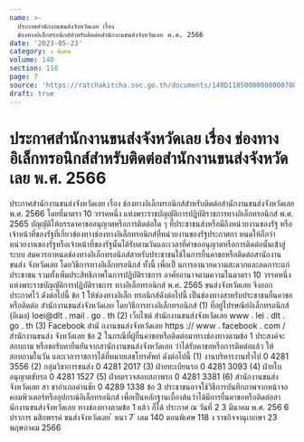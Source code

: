```yaml
---
name: >-
  ประกาศสำนักงานขนส่งจังหวัดเลย เรื่อง
  ช่องทางอิเล็กทรอนิกส์สำหรับติดต่อสำนักงานขนส่งจังหวัดเลย พ.ศ. 2566
date: '2023-05-23'
category: ง พิเศษ
volume: 140
section: 118
page: 7
source: 'https://ratchakitcha.soc.go.th/documents/140D118S0000000000700.pdf'
draft: true
---
```


# ประกาศสำนักงานขนส่งจังหวัดเลย เรื่อง ช่องทางอิเล็กทรอนิกส์สำหรับติดต่อสำนักงานขนส่งจังหวัดเลย พ.ศ. 2566

ประกาศสำนักงานขนส่งจังหวัดเลย เรื่อง ช่องทางอิเล็กทรอนิกส์สำหรับติดต่อสำนักงานขนส่งจังหวัดเลย พ.ศ. 2566 โดยที่มาตรา 10 วรรคหนึ่ง แห่งพระราชบัญญัติการปฏิบัติราชการทางอิเล็กทรอนิกส์ พ.ศ. 2565 บัญญัติให้บรรดาคาขออนุญาตหรือการติดต่อใด ๆ ที่ประชาชนส่งหรือมีถึงหน่วยงานของรัฐ หรือเจ้าหน้าที่ของรัฐที่เกี่ยวข้องทางช่องทางอิเล็กทรอนิกส์ที่หน่วยงานของรัฐประกาศกา หนดให้ถือว่า หน่วยงานของรัฐหรือเจ้าหน้าที่ของรัฐนั้นได้รับตามวันและเวลาที่คำขออนุญาตหรือการติดต่อนั้นเข้าสู่ระบบ สมควรกาหนดช่องทางอิเล็กทรอนิกส์สาหรับประชาชนใช้ในการยื่นคาขอหรือติดต่อสานักงานขนส่ง จังหวัดเลย โดยวิธีการทางอิเล็กทรอนิกส์ ทั้งนี้ เพื่อเป็ นการอานวยความสะดวกและลดภาระแก่ประชาชน รวมทั้งเพิ่มประสิทธิภาพในการปฏิบัติราชการ อาศัยอานาจตามความในมาตรา 10 วรรคหนึ่ง แห่งพระราชบัญญัติการปฏิบัติราชการ ทางอิเล็กทรอนิกส์ พ.ศ. 2565 ขนส่งจังหวัดเลย จึงออกประกาศไว้ ดังต่อไปนี้ ข้อ 1 ให้ช่องทางอิเล็ก ทรอนิกส์ดังต่อไปนี้ เป็นช่องทางสาหรับประชาชนยื่นคาขอหรือติดต่อ สำนักงานขนส่งจังหวัดเลย โดยวิธีการทางอิเล็กทรอนิกส์ (1) ที่อยู่ไปรษณีย์อิเล็กทรอนิกส์ (อีเมล) loei@dlt . mail . go . th (2) เว็บไซต์ สำนักงานขนส่งจังหวัดเลย www . lei . dlt . go . th (3) Facebook สำนั กงานขนส่งจังหวัดเลย https :// www . facebook . com / สำนักงานขนส่ง จังหวัดเลย ข้อ 2 ในกรณีที่ผู้ยื่นคาขอหรือติดต่อมาทางช่องทางตามข้อ 1 ประสงค์จะสอบถาม หรือขอรับคายืนยันจากสานักงานขนส่งจังหวัดเลย ว่าได้รับคาขอหรือการติดต่อแล้ว ให้สอบถามในวัน และเวลาราชการได้ที่หมายเลขโทรศัพท์ ดังต่อไปนี้ (1) งานบริหารงานทั่วไป 0 4281 3556 (2) กลุ่มวิชาการขนส่ง 0 4281 2017 (3) ฝ่ายทะเบียนรถ 0 4281 3093 (4) ฝ่ายใบอนุญาตขับรถ 0 4281 1527 (5) ฝ่ายตรวจสอบสภาพรถ 0 4281 3381 (6) สำนักงานขนส่งจังหวัดเลย สา ขาอำเภอด่านชัย 0 4289 1338 ข้อ 3 ประชาชนอาจใช้วิธีการบันทึกภาพจากหน้าจอคอมพิวเตอร์หรืออุปกรณ์อิเล็กทรอนิกส์ เพื่อเป็นหลักฐานเบื้องต้นว่าได้มีการยื่นคาขอหรือติดต่อสานักงานขนส่งจังหวัดเลย ทางช่องทางตามข้อ 1 แล้ว ก็ได้ ประกาศ ณ วันที่ 2 3 มีนาคม พ.ศ. 256 6 ปราการ มสิกพรรค์ ขนส่งจังหวัดเลย ้ หนา 7 ่ เลม 140 ตอนพิเศษ 118 ง ราชกิจจานุเบกษา 23 พฤษภาคม 2566
